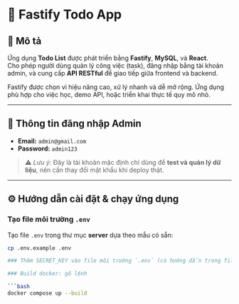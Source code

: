 # 🧩 Fastify Todo App

## 📝 Mô tả
Ứng dụng **Todo List** được phát triển bằng **Fastify**, **MySQL**, và **React**.  
Cho phép người dùng quản lý công việc (task), đăng nhập bằng tài khoản admin, và cung cấp **API RESTful** để giao tiếp giữa frontend và backend.

Fastify được chọn vì hiệu năng cao, xử lý nhanh và dễ mở rộng. Ứng dụng phù hợp cho việc học, demo API, hoặc triển khai thực tế quy mô nhỏ.

---

## 🔐 Thông tin đăng nhập Admin

- **Email:** `admin@gmail.com`  
- **Password:** `admin123`

> ⚠️ *Lưu ý:* Đây là tài khoản mặc định chỉ dùng để **test và quản lý dữ liệu**, nên cần thay đổi mật khẩu khi deploy thật.

---

## ⚙️ Hướng dẫn cài đặt & chạy ứng dụng

### Tạo file môi trường `.env`
Tạo file `.env` trong thư mục **server** dựa theo mẫu có sẵn:

```bash
cp .env.example .env

### Thêm SECRET_KEY vào file môi trường `.env` (có hướng dẫn trong file .env.example)

### Build docker: gõ lệnh

```bash
docker compose up --build


